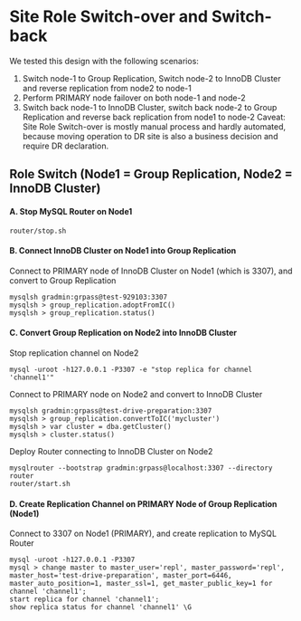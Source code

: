 # Site Role Switch-over and Switch-back
We tested this design with the following scenarios:
1. Switch node-1 to Group Replication, Switch node-2 to InnoDB Cluster and reverse replication from node2 to node-1
2. Perform PRIMARY node failover on both node-1 and node-2
3. Switch back node-1 to InnoDB Cluster, switch back node-2 to Group Replication and reverse back replication from node1 to node-2
Caveat: Site Role Switch-over is mostly manual process and hardly automated, because moving operation to DR site is also a business decision and require DR declaration. 
## Role Switch (Node1 = Group Replication, Node2 = InnoDB Cluster)
#### A. Stop MySQL Router on Node1
```
router/stop.sh
```
#### B. Connect InnoDB Cluster on Node1 into Group Replication
Connect to PRIMARY node of InnoDB Cluster on Node1 (which is 3307), and convert to Group Replication
```
mysqlsh gradmin:grpass@test-929103:3307
mysqlsh > group_replication.adoptFromIC()
mysqlsh > group_replication.status()
```
#### C. Convert Group Replication on Node2 into InnoDB Cluster
Stop replication channel on Node2
```
mysql -uroot -h127.0.0.1 -P3307 -e "stop replica for channel 'channel1'"
```
Connect to PRIMARY node on Node2 and convert to InnoDB Cluster
```
mysqlsh gradmin:grpass@test-drive-preparation:3307
mysqlsh > group_replication.convertToIC('mycluster')
mysqlsh > var cluster = dba.getCluster()
mysqlsh > cluster.status()
```
Deploy Router connecting to InnoDB Cluster on Node2
```
mysqlrouter --bootstrap gradmin:grpass@localhost:3307 --directory router
router/start.sh
```
#### D. Create Replication Channel on PRIMARY Node of Group Replication (Node1)
Connect to 3307 on Node1 (PRIMARY), and create replication to MySQL Router
```
mysql -uroot -h127.0.0.1 -P3307
mysql > change master to master_user='repl', master_password='repl', master_host='test-drive-preparation', master_port=6446, master_auto_position=1, master_ssl=1, get_master_public_key=1 for channel 'channel1';
start replica for channel 'channel1';
show replica status for channel 'channel1' \G
```
